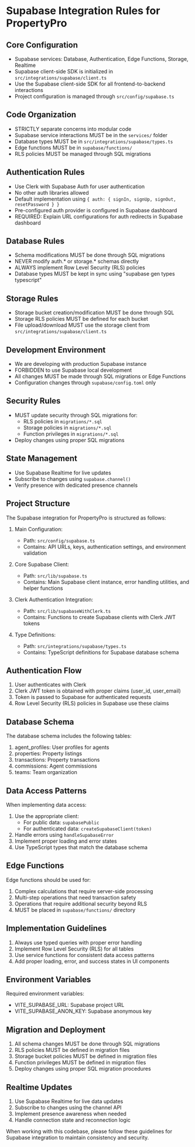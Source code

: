 # Supabase Integration Rules for PropertyPro

## Core Configuration
- Supabase services: Database, Authentication, Edge Functions, Storage, Realtime
- Supabase client-side SDK is initialized in `src/integrations/supabase/client.ts`
- Use the Supabase client-side SDK for all frontend-to-backend interactions
- Project configuration is managed through `src/config/supabase.ts`

## Code Organization
- STRICTLY separate concerns into modular code
- Supabase service interactions MUST be in the `services/` folder
- Database types MUST be in `src/integrations/supabase/types.ts`
- Edge functions MUST be in `supabase/functions/`
- RLS policies MUST be managed through SQL migrations

## Authentication Rules
- Use Clerk with Supabase Auth for user authentication
- No other auth libraries allowed
- Default implementation using `{ auth: { signIn, signUp, signOut, resetPassword } }`
- Pre-configured auth provider is configured in Supabase dashboard
- REQUIRED: Explain URL configurations for auth redirects in Supabase dashboard

## Database Rules
- Schema modifications MUST be done through SQL migrations
- NEVER modify auth.* or storage.* schemas directly
- ALWAYS implement Row Level Security (RLS) policies
- Database types MUST be kept in sync using "supabase gen types typescript"

## Storage Rules
- Storage bucket creation/modification MUST be done through SQL
- Storage RLS policies MUST be defined for each bucket
- File upload/download MUST use the storage client from `src/integrations/supabase/client.ts`

## Development Environment
- We are developing with production Supabase instance
- FORBIDDEN to use Supabase local development
- All changes MUST be made through SQL migrations or Edge Functions
- Configuration changes through `supabase/config.toml` only

## Security Rules
- MUST update security through SQL migrations for:
  - RLS policies in `migrations/*.sql`
  - Storage policies in `migrations/*.sql`
  - Function privileges in `migrations/*.sql`
- Deploy changes using proper SQL migrations

## State Management
- Use Supabase Realtime for live updates
- Subscribe to changes using `supabase.channel()`
- Verify presence with dedicated presence channels

## Project Structure
The Supabase integration for PropertyPro is structured as follows:

1. Main Configuration:
   - Path: `src/config/supabase.ts`
   - Contains: API URLs, keys, authentication settings, and environment validation

2. Core Supabase Client:
   - Path: `src/lib/supabase.ts`
   - Contains: Main Supabase client instance, error handling utilities, and helper functions

3. Clerk Authentication Integration:
   - Path: `src/lib/supabaseWithClerk.ts`
   - Contains: Functions to create Supabase clients with Clerk JWT tokens

4. Type Definitions:
   - Path: `src/integrations/supabase/types.ts`
   - Contains: TypeScript definitions for Supabase database schema

## Authentication Flow
1. User authenticates with Clerk
2. Clerk JWT token is obtained with proper claims (user_id, user_email)
3. Token is passed to Supabase for authenticated requests
4. Row Level Security (RLS) policies in Supabase use these claims

## Database Schema
The database schema includes the following tables:
1. agent_profiles: User profiles for agents
2. properties: Property listings
3. transactions: Property transactions
4. commissions: Agent commissions
5. teams: Team organization

## Data Access Patterns
When implementing data access:
1. Use the appropriate client:
   - For public data: `supabasePublic`
   - For authenticated data: `createSupabaseClient(token)`
2. Handle errors using `handleSupabaseError`
3. Implement proper loading and error states
4. Use TypeScript types that match the database schema

## Edge Functions
Edge functions should be used for:
1. Complex calculations that require server-side processing
2. Multi-step operations that need transaction safety
3. Operations that require additional security beyond RLS
4. MUST be placed in `supabase/functions/` directory

## Implementation Guidelines
1. Always use typed queries with proper error handling
2. Implement Row Level Security (RLS) for all tables
3. Use service functions for consistent data access patterns
4. Add proper loading, error, and success states in UI components

## Environment Variables
Required environment variables:
- VITE_SUPABASE_URL: Supabase project URL
- VITE_SUPABASE_ANON_KEY: Supabase anonymous key

## Migration and Deployment
1. All schema changes MUST be done through SQL migrations
2. RLS policies MUST be defined in migration files
3. Storage bucket policies MUST be defined in migration files
4. Function privileges MUST be defined in migration files
5. Deploy changes using proper SQL migration procedures

## Realtime Updates
1. Use Supabase Realtime for live data updates
2. Subscribe to changes using the channel API
3. Implement presence awareness when needed
4. Handle connection state and reconnection logic

When working with this codebase, please follow these guidelines for Supabase integration to maintain consistency and security.